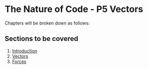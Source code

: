# The Nature of Code - P5 Vectors

Chapters will be broken down as follows:

## Sections to be covered
1. [Introduction](01_introduction)
2. [Vectors](02_vectors)
3. [Forces](03_forces)